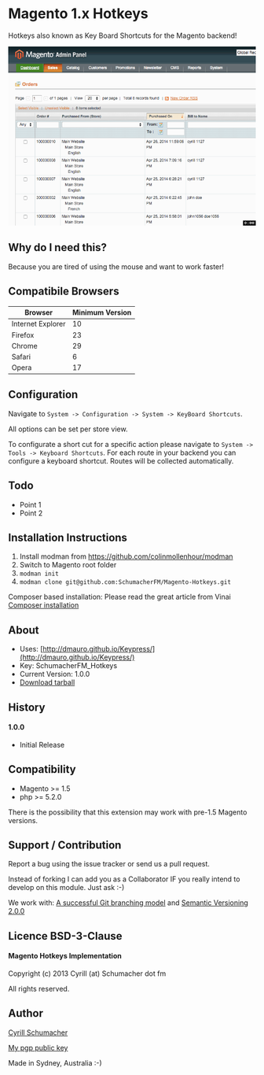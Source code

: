Magento 1.x Hotkeys
===============

Hotkeys also known as Key Board Shortcuts for the Magento backend!

![Animation](https://raw.githubusercontent.com/SchumacherFM/Magento-Hotkeys/master/ppAction.gif "Animation")


Why do I need this?
-------------------

Because you are tired of using the mouse and want to work faster!

Compatibile Browsers
-------------


| Browser | Minimum Version |
| --------|-----------------|
| Internet Explorer | 10 |
| Firefox | 23 |
| Chrome | 29 |
| Safari | 6 |
| Opera | 17 |


Configuration
-------------

Navigate to `System -> Configuration -> System -> KeyBoard Shortcuts`.

All options can be set per store view.

To configurate a short cut for a specific action please navigate to `System -> Tools -> Keyboard Shortcuts`. For each route in your backend you can configure a keyboard shortcut. Routes will be collected automatically.

Todo
----

- Point 1
- Point 2

Installation Instructions
-------------------------

1. Install modman from https://github.com/colinmollenhour/modman
2. Switch to Magento root folder
3. `modman init`
4. `modman clone git@github.com:SchumacherFM/Magento-Hotkeys.git`

Composer based installation:  Please read the great article from
Vinai [Composer installation](http://magebase.com/magento-tutorials/composer-with-magento/)

About
-----

- Uses: [http://dmauro.github.io/Keypress/](http://dmauro.github.io/Keypress/)
- Key: SchumacherFM_Hotkeys
- Current Version: 1.0.0
- [Download tarball](https://github.com/SchumacherFM/Magento-Hotkeys/tags)

History
-------

#### 1.0.0

- Initial Release


Compatibility
-------------

- Magento >= 1.5
- php >= 5.2.0

There is the possibility that this extension may work with pre-1.5 Magento versions.

Support / Contribution
----------------------

Report a bug using the issue tracker or send us a pull request.

Instead of forking I can add you as a Collaborator IF you really intend to develop on this module. Just ask :-)

We work with: [A successful Git branching model](http://nvie.com/posts/a-successful-git-branching-model/) and [Semantic Versioning 2.0.0](http://semver.org/)

Licence BSD-3-Clause
--------------------

#### Magento Hotkeys Implementation

Copyright (c) 2013 Cyrill (at) Schumacher dot fm

All rights reserved.


Author
------

[Cyrill Schumacher](http://cyrillschumacher.com)

[My pgp public key](http://www.schumacher.fm/cyrill.asc)

Made in Sydney, Australia :-)
